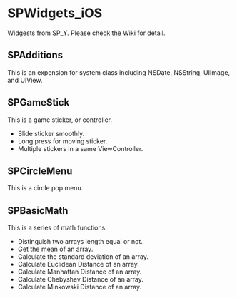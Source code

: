 # SPWidgets_iOS

Widgests from SP_Y. Please check the Wiki for detail.

## SPAdditions
This is an expension for system class including NSDate, NSString, UIImage, and UIView.

## SPGameStick
This is a game sticker, or controller.
* Slide sticker smoothly.
* Long press for moving sticker.
* Multiple stickers in a same ViewController.

## SPCircleMenu
This is a circle pop menu.

## SPBasicMath
This is a series of math functions.
* Distinguish two arrays length equal or not.
* Get the mean of an array.
* Calculate the standard deviation of an array.
* Calculate Euclidean Distance of an array.
* Calculate Manhattan Distance of an array.
* Calculate Chebyshev Distance of an array.
* Calculate Minkowski Distance of an array.
